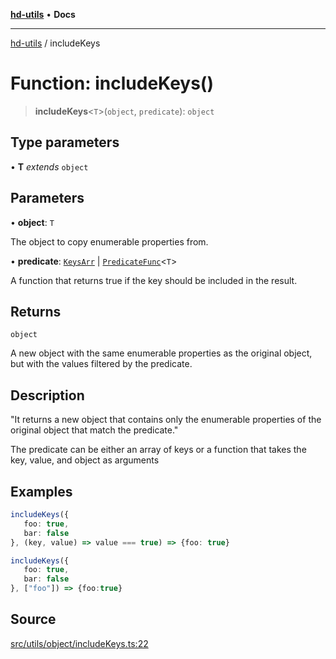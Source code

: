 [**hd-utils**](../README.md) • **Docs**

***

[hd-utils](../globals.md) / includeKeys

# Function: includeKeys()

> **includeKeys**\<`T`\>(`object`, `predicate`): `object`

## Type parameters

• **T** *extends* `object`

## Parameters

• **object**: `T`

The object to copy enumerable properties from.

• **predicate**: [`KeysArr`](../type-aliases/KeysArr.md) \| [`PredicateFunc`](../type-aliases/PredicateFunc.md)\<`T`\>

A function that returns true if the key should be included in the result.

## Returns

`object`

A new object with the same enumerable properties as the original object, but with the
values filtered by the predicate.

## Description

"It returns a new object that contains only the enumerable properties of the original object that
match the predicate."

The predicate can be either an array of keys or a function that takes the key, value, and object as
arguments

## Examples

```ts
includeKeys({
   foo: true,
   bar: false
}, (key, value) => value === true) => {foo: true}
```

```ts
includeKeys({
   foo: true,
   bar: false
}, ["foo"]) => {foo:true}
```

## Source

[src/utils/object/includeKeys.ts:22](https://github.com/AhmadHddad/h-utils/blob/f7bb9ae71f981ffef49079271b9540862594b7e6/src/utils/object/includeKeys.ts#L22)
